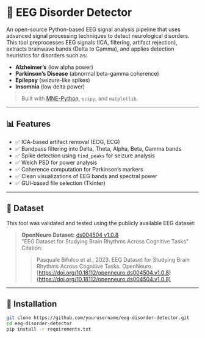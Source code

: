 # 🧠 EEG Disorder Detector

An open-source Python-based EEG signal analysis pipeline that uses advanced signal processing techniques to detect neurological disorders. This tool preprocesses EEG signals (ICA, filtering, artifact rejection), extracts brainwave bands (Delta to Gamma), and applies detection heuristics for disorders such as:

- **Alzheimer’s** (low alpha power)
- **Parkinson’s Disease** (abnormal beta-gamma coherence)
- **Epilepsy** (seizure-like spikes)
- **Insomnia** (low delta power)

> Built with [MNE-Python](https://mne.tools/stable/index.html), `scipy`, and `matplotlib`.

---

## 📊 Features

- ✅ ICA-based artifact removal (EOG, ECG)
- ✅ Bandpass filtering into Delta, Theta, Alpha, Beta, Gamma bands
- ✅ Spike detection using `find_peaks` for seizure analysis
- ✅ Welch PSD for power analysis
- ✅ Coherence computation for Parkinson’s markers
- ✅ Clean visualizations of EEG bands and spectral power
- ✅ GUI-based file selection (Tkinter)

---

## 📂 Dataset

This tool was validated and tested using the publicly available EEG dataset:

> **OpenNeuro Dataset:** [ds004504 v1.0.8](https://openneuro.org/datasets/ds004504/versions/1.0.8)  
> "EEG Dataset for Studying Brain Rhythms Across Cognitive Tasks"  
> Citation:
> > Pasquale Bifulco et al., 2023. EEG Dataset for Studying Brain Rhythms Across Cognitive Tasks. OpenNeuro. [https://doi.org/10.18112/openneuro.ds004504.v1.0.8](https://doi.org/10.18112/openneuro.ds004504.v1.0.8)

---

## 🚀 Installation

```bash
git clone https://github.com/yourusername/eeg-disorder-detector.git
cd eeg-disorder-detector
pip install -r requirements.txt
